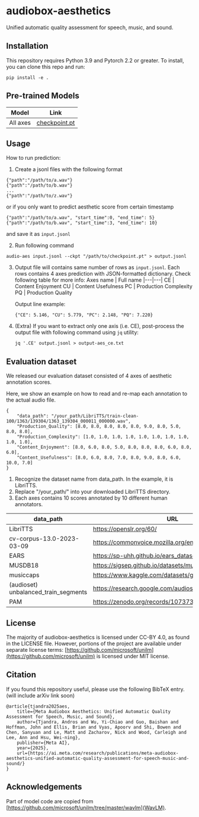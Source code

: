 # audiobox-aesthetics

Unified automatic quality assessment for speech, music, and sound.

[](Paper)

## Installation

This repository requires Python 3.9 and Pytorch 2.2 or greater. To install, you can clone this repo and run:
```
pip install -e .
```

## Pre-trained Models

Model | Link
|---|---|
All axes | [checkpoint.pt](https://dl.fbaipublicfiles.com/audiobox-aesthetics/checkpoint.pt)

## Usage

How to run prediction:

1. Create a jsonl files with the following format
```
{"path":"/path/to/a.wav"}
{"path":"/path/to/b.wav"}
...
{"path":"/path/to/z.wav"}
```
or if you only want to predict aesthetic score from certain timestamp
```
{"path":"/path/to/a.wav", "start_time":0, "end_time": 5}
{"path":"/path/to/b.wav", "start_time":3, "end_time": 10}
```
and save it as `input.jsonl`

2. Run following command
```
audio-aes input.jsonl --ckpt "/path/to/checkpoint.pt" > output.jsonl
```

3. Output file will contains same number of rows as `input.jsonl`. Each rows contains 4 axes prediction with JSON-formatted dictionary. Check following table for more info:
    Axes name | Full name
    |---|---|
    CE | Content Enjoyment
    CU | Content Usefulness
    PC | Production Complexity
    PQ | Production Quality
    
    Output line example:
    ```
    {"CE": 5.146, "CU": 5.779, "PC": 2.148, "PQ": 7.220}
    ```



4. (Extra) If you want to extract only one axis (i.e. CE), post-process the output file with following command using `jq` utility: 
    
    ```jq '.CE' output.jsonl > output-aes_ce.txt```



## Evaluation dataset
We released our evaluation dataset consisted of 4 axes of aesthetic annotation scores. 

Here, we show an example on how to read and re-map each annotation to the actual audio file.
```
{
    "data_path": "/your_path/LibriTTS/train-clean-100/1363/139304/1363_139304_000011_000000.wav", 
    "Production_Quality": [8.0, 8.0, 8.0, 8.0, 8.0, 9.0, 8.0, 5.0, 8.0, 8.0], 
    "Production_Complexity": [1.0, 1.0, 1.0, 1.0, 1.0, 1.0, 1.0, 1.0, 1.0, 1.0], 
    "Content_Enjoyment": [8.0, 6.0, 8.0, 5.0, 8.0, 8.0, 8.0, 6.0, 8.0, 6.0], 
    "Content_Usefulness": [8.0, 6.0, 8.0, 7.0, 8.0, 9.0, 8.0, 6.0, 10.0, 7.0]
}
```
1. Recognize the dataset name from data_path. In the example, it is LibriTTS.
2. Replace "/your_path/" into your downloaded LibriTTS directory. 
3. Each axes contains 10 scores annotated by 10 different human annotators.

data_path | URL
|---|---|
LibriTTS |  https://openslr.org/60/
cv-corpus-13.0-2023-03-09 | https://commonvoice.mozilla.org/en/datasets
EARS | https://sp-uhh.github.io/ears_dataset/
MUSDB18 | https://sigsep.github.io/datasets/musdb.html
musiccaps | https://www.kaggle.com/datasets/googleai/musiccaps
(audioset) unbalanced_train_segments | https://research.google.com/audioset/dataset/index.html 
PAM | https://zenodo.org/records/10737388

## License
The majority of audiobox-aesthetics is licensed under CC-BY 4.0, as found in the LICENSE file.
However, portions of the project are available under separate license terms: [https://github.com/microsoft/unilm](https://github.com/microsoft/unilm) is licensed under MIT license.

## Citation
If you found this repository useful, please use the following BibTeX entry. (will include arXiv link soon)

```
@article{tjandra2025aes,
    title={Meta Audiobox Aesthetics: Unified Automatic Quality Assessment for Speech, Music, and Sound},
    author={Tjandra, Andros and Wu, Yi-Chiao and Guo, Baishan and Hoffman, John and Ellis, Brian and Vyas, Apoorv and Shi, Bowen and Chen, Sanyuan and Le, Matt and Zacharov, Nick and Wood, Carleigh and Lee, Ann and Hsu, Wei-ning},
    publisher={Meta AI},
    year={2025},
    url={https://ai.meta.com/research/publications/meta-audiobox-aesthetics-unified-automatic-quality-assessment-for-speech-music-and-sound/}
}
```

## Acknowledgements

Part of model code are copied from [https://github.com/microsoft/unilm/tree/master/wavlm](WavLM).

